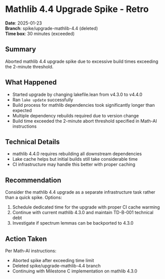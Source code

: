 # Mathlib 4.4 Upgrade Spike - Retro

**Date**: 2025-01-23  
**Branch**: spike/upgrade-mathlib-4.4 (deleted)  
**Time box**: 30 minutes (exceeded)  

## Summary
Aborted mathlib 4.4 upgrade spike due to excessive build times exceeding the 2-minute threshold.

## What Happened
- Started upgrade by changing lakefile.lean from v4.3.0 to v4.4.0
- Ran `lake update` successfully 
- Build process for mathlib dependencies took significantly longer than expected
- Multiple dependency rebuilds required due to version change
- Build time exceeded the 2-minute abort threshold specified in Math-AI instructions

## Technical Details
- mathlib 4.4.0 requires rebuilding all downstream dependencies
- Lake cache helps but initial builds still take considerable time
- CI infrastructure may handle this better with proper caching

## Recommendation
Consider the mathlib 4.4 upgrade as a separate infrastructure task rather than a quick spike. Options:
1. Schedule dedicated time for the upgrade with proper CI cache warming
2. Continue with current mathlib 4.3.0 and maintain TD-B-001 technical debt
3. Investigate if spectrum lemmas can be backported to 4.3.0

## Action Taken
Per Math-AI instructions:
- Aborted spike after exceeding time limit
- Deleted spike/upgrade-mathlib-4.4 branch
- Continuing with Milestone C implementation on mathlib 4.3.0